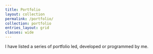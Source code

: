 ```yaml
---
title: Portfolio
layout: collection
permalink: /portfolio/
collection: portfolio
entries_layout: grid
classes: wide
---
```

I have listed a series of portfolio led, developed or programmed by me.
